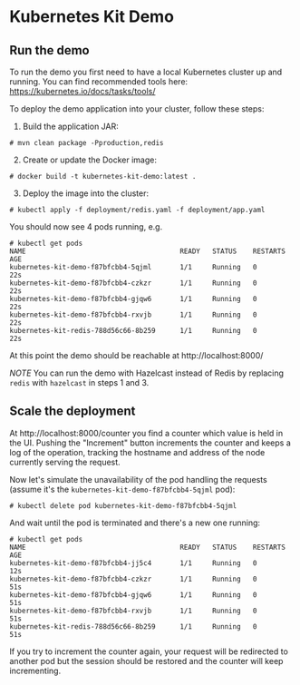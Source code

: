 # Kubernetes Kit Demo

## Run the demo

To run the demo you first need to have a local Kubernetes cluster up and running.
You can find recommended tools here: https://kubernetes.io/docs/tasks/tools/

To deploy the demo application into your cluster, follow these steps:

1. Build the application JAR:
```
# mvn clean package -Pproduction,redis
```
2. Create or update the Docker image:
```
# docker build -t kubernetes-kit-demo:latest .
```
3. Deploy the image into the cluster:
```
# kubectl apply -f deployment/redis.yaml -f deployment/app.yaml
```

You should now see 4 pods running, e.g.

```
# kubectl get pods
NAME                                      READY   STATUS    RESTARTS      AGE
kubernetes-kit-demo-f87bfcbb4-5qjml       1/1     Running   0             22s
kubernetes-kit-demo-f87bfcbb4-czkzr       1/1     Running   0             22s
kubernetes-kit-demo-f87bfcbb4-gjqw6       1/1     Running   0             22s
kubernetes-kit-demo-f87bfcbb4-rxvjb       1/1     Running   0             22s
kubernetes-kit-redis-788d56c66-8b259      1/1     Running   0             22s
```

At this point the demo should be reachable at http://localhost:8000/

*NOTE* You can run the demo with Hazelcast instead of Redis by replacing `redis` with `hazelcast` in steps 1 and 3.

## Scale the deployment

At http://localhost:8000/counter you find a counter which value is held in the UI.
Pushing the "Increment" button increments the counter and keeps a log of the operation, tracking the hostname and address of the node currently serving the request.

Now let's simulate the unavailability of the pod handling the requests (assume it's the `kubernetes-kit-demo-f87bfcbb4-5qjml` pod):

```
# kubectl delete pod kubernetes-kit-demo-f87bfcbb4-5qjml
```

And wait until the pod is terminated and there's a new one running:

```
# kubectl get pods
NAME                                      READY   STATUS    RESTARTS      AGE
kubernetes-kit-demo-f87bfcbb4-jj5c4       1/1     Running   0             12s
kubernetes-kit-demo-f87bfcbb4-czkzr       1/1     Running   0             51s
kubernetes-kit-demo-f87bfcbb4-gjqw6       1/1     Running   0             51s
kubernetes-kit-demo-f87bfcbb4-rxvjb       1/1     Running   0             51s
kubernetes-kit-redis-788d56c66-8b259      1/1     Running   0             51s
```

If you try to increment the counter again, your request will be redirected to another pod but the session should be restored and the counter will keep incrementing.
